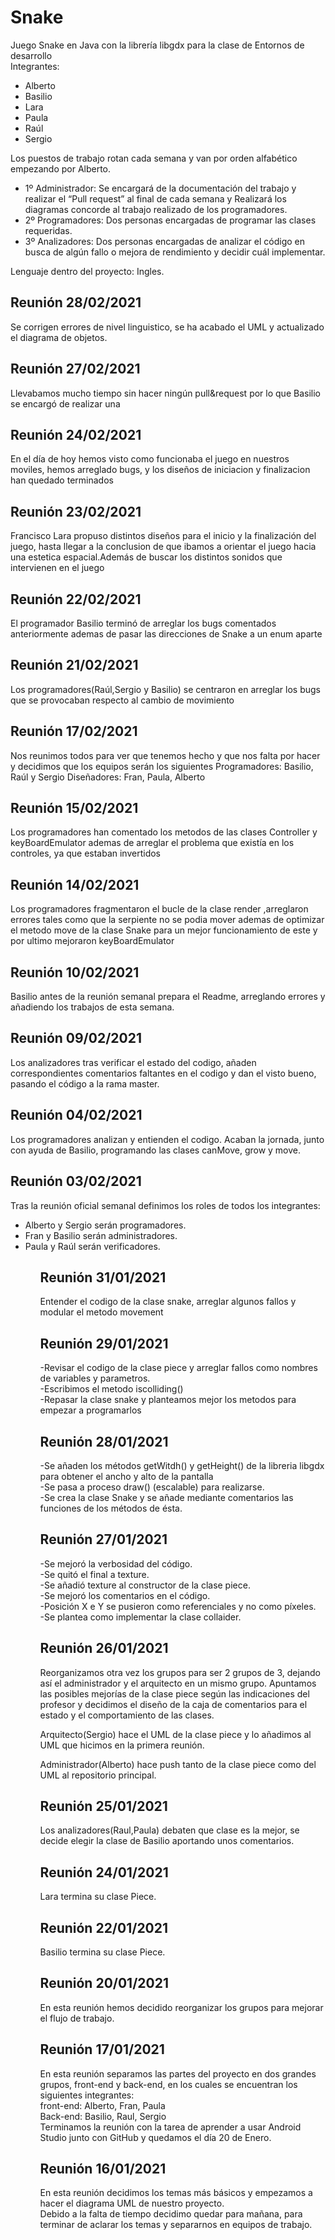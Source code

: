 # Snake
Juego Snake en Java con la librería libgdx para la clase de Entornos de desarrollo<br>
Integrantes:

<ul>
<li>Alberto</li>
<li>Basilio</li>
<li>Lara</li>
<li>Paula</li>
<li>Raúl</li>
<li>Sergio</li>
</ul>

Los puestos de trabajo rotan cada semana y van por orden alfabético empezando por Alberto.
<ul>
<li>1º Administrador: Se encargará de la documentación del trabajo y realizar el “Pull request” al final de cada semana y Realizará los diagramas concorde al trabajo realizado de los programadores.</li>
<li>2º Programadores: Dos personas encargadas de programar las clases requeridas.</li>
<li>3º Analizadores: Dos personas encargadas de analizar el código en busca de algún fallo o mejora de rendimiento y decidir cuál implementar.</li>
</ul>
Lenguaje dentro del proyecto: Ingles.<br>

## Reunión 28/02/2021

Se corrigen errores de nivel linguistico, se ha acabado el UML y actualizado el diagrama de objetos.

## Reunión 27/02/2021

Llevabamos mucho tiempo sin hacer ningún pull&request por lo que Basilio se encargó de realizar una

## Reunión 24/02/2021

En el día de hoy hemos visto como funcionaba el juego en nuestros moviles, hemos arreglado bugs, y los diseños de iniciacion y finalizacion han quedado terminados 

## Reunión 23/02/2021

Francisco Lara propuso distintos diseños para el inicio y la finalización del juego, hasta llegar a la conclusion de que ibamos a orientar el juego hacia una estetica espacial.Además de buscar los distintos sonidos que intervienen en el juego 

## Reunión 22/02/2021

El programador Basilio terminó de arreglar los bugs comentados anteriormente ademas de pasar las direcciones de Snake a un enum aparte

## Reunión 21/02/2021

Los programadores(Raúl,Sergio y Basilio) se centraron en arreglar los bugs que se provocaban respecto al cambio de movimiento

## Reunión 17/02/2021

Nos reunimos todos para ver que tenemos hecho y que nos falta por hacer y decidimos que los equipos serán los siguientes
Programadores: Basilio, Raúl y Sergio
Diseñadores: Fran, Paula, Alberto

## Reunión 15/02/2021

Los programadores han comentado los metodos de las clases Controller y keyBoardEmulator ademas de arreglar el problema que existía en los controles, ya que estaban invertidos

## Reunión 14/02/2021

Los programadores fragmentaron el bucle de la clase render ,arreglaron errores tales como que la serpiente no se podia mover  ademas de optimizar el metodo move de la clase Snake para un mejor funcionamiento de este y por ultimo mejoraron keyBoardEmulator

## Reunión 10/02/2021 <br>

Basilio antes de la reunión semanal prepara el Readme, arreglando errores y añadiendo los trabajos de esta semana.

## Reunión 09/02/2021 <br>

Los analizadores tras verificar el estado del codigo, añaden correspondientes comentarios faltantes en el codigo y dan el visto bueno, pasando el código a la rama master.

## Reunión 04/02/2021 <br>

Los programadores analizan y entienden el codigo.
Acaban la jornada, junto con ayuda de Basilio, programando las clases canMove, grow y move.

## Reunión 03/02/2021<br>

Tras la reunión oficial semanal definimos los roles de todos los integrantes:<br>
<ul>
  <li>Alberto y Sergio serán programadores.</li>
  <li>Fran y Basilio serán administradores.</li>
  <li>Paula y Raúl serán verificadores.</li>
<ul>

## Reunión 31/01/2021<br>

Entender el codigo de la clase snake, arreglar algunos fallos y modular el metodo movement<br>

## Reunión 29/01/2021<br>

-Revisar el codigo de la clase piece y arreglar fallos como nombres de variables y parametros.<br>
-Escribimos el metodo iscolliding()<br>
-Repasar la clase snake y planteamos mejor los metodos para empezar a programarlos<br>

## Reunión 28/01/2021<br>

-Se añaden los métodos getWitdh() y getHeight() de la libreria libgdx para obtener el ancho y alto de la pantalla<br>
-Se pasa a proceso draw() (escalable) para realizarse.<br>
-Se crea la clase Snake y se añade mediante comentarios las funciones de los métodos de ésta.<br>

## Reunión 27/01/2021<br>

-Se mejoró la verbosidad del código.<br>
-Se quitó el final a texture.<br>
-Se añadió texture al constructor de la clase piece.<br>
-Se mejoró los comentarios en el código.<br>
-Posición X e Y se pusieron como referenciales y no como píxeles.<br>
-Se plantea como implementar la clase collaider.<br>

## Reunión 26/01/2021<br>
Reorganizamos otra vez los grupos para ser 2 grupos de 3, dejando así el administrador y el arquitecto en un mismo grupo. Apuntamos las posibles mejorías de la clase piece según las indicaciones del profesor y decidimos el diseño de la caja de comentarios para el estado y el comportamiento de las clases.<br>

Arquitecto(Sergio) hace el UML de la clase piece y lo añadimos al UML que hicimos en la primera reunión. <br>

Administrador(Alberto) hace push tanto de la clase piece como del UML al repositorio principal. <br>

## Reunión 25/01/2021<br>
Los analizadores(Raul,Paula) debaten que clase es la mejor, se decide elegir la clase de Basilio aportando unos comentarios.<br>

## Reunión 24/01/2021<br>
Lara termina su clase Piece.<br>

## Reunión 22/01/2021<br>
Basilio termina su clase Piece.<br>

## Reunión 20/01/2021<br>
En esta reunión hemos decidido reorganizar los grupos para mejorar el flujo de trabajo.<br>

## Reunión 17/01/2021<br>
En esta reunión separamos las partes del proyecto en dos grandes grupos, front-end y back-end, en los cuales se encuentran los siguientes integrantes:<br>
front-end: Alberto, Fran, Paula<br>
Back-end: Basilio, Raul, Sergio<br>
Terminamos la reunión con la tarea de aprender a usar Android Studio junto con GitHub y quedamos el día 20 de Enero.<br>

## Reunión 16/01/2021<br>
En esta reunión decidimos los temas más básicos y empezamos a hacer el diagrama UML de nuestro proyecto.<br>
Debido a la falta de tiempo decidimo quedar para mañana, para terminar de aclarar los temas y separarnos en equipos de trabajo.<br>








